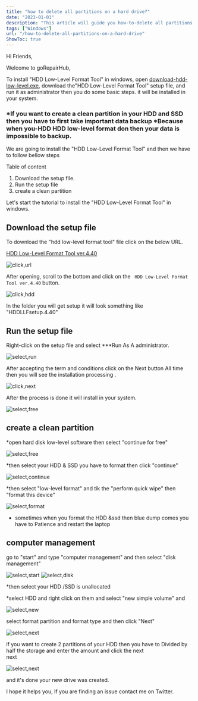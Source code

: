 ```yaml
---
title: "how to delete all partitions on a hard drive?"
date: "2023-01-01"
description: "This article will guide you how-to-delete all partitions on a hard drive hdd/ssd"
tags: ["Windows"]
url: "/how-to-delete-all-partitions-on-a-hard-drive"
ShowToc: true
---
```

Hi Friends,

Welcome to goRepairHub,

To install "HDD Low-Level Format Tool" in windows, open <a href="https://hddguru.com/software/HDD-LLF-Low-Level-Format-Tool/" target=_blank>
download-hdd-low-level.exe</a>, download the"HDD Low-Level Format Tool" setup file, and run it as administrator then you do some basic steps.
it will be installed in your system.

<h3>*If you want to create a clean partition in your HDD and SSD then you have to first take important data backup
*Because when you-HDD HDD low-level format don then your data is impossible to backup.</h3>


We are going to install the "HDD Low-Level Format Tool" and then we have to follow bellow steps

Table of content

1. Download the setup file.
2. Run the setup file
3. create a clean partition


Let's start the tutorial to install the "HDD Low-Level Format Tool" in windows.

## Download the setup file

To download the "hdd low-level format tool" file click on the below URL.

<a href="https://hddguru.com/software/HDD-LLF-Low-Level-Format-Tool/" target=_blank >HDD Low-Level Format Tool ver.4.40</a>

![click,url](https://gorepairhub.github.io/images/2022-11-20-how-to-delete-all-partitions-on-a-hard-drive/search-hdd.png)

After opening, scroll to the bottom and click on the ` HDD Low-Level Format Tool ver.4.40` button.

![click,hdd](https://gorepairhub.github.io/images/2022-11-20-how-to-delete-all-partitions-on-a-hard-drive/downloads-4.4.png)


In the folder you will get setup it will look something like "HDDLLFsetup.4.40"

## Run the setup file

Right-click on the setup file and select ***Run As A administrator.

![select,run](https://gorepairhub.github.io/images/2022-11-20-how-to-delete-all-partitions-on-a-hard-drive/install-hdd.png)

After accepting the term and conditions click on the Next button All time then you will see the installation processing .

![click,next](https://gorepairhub.github.io/images/2022-11-20-how-to-delete-all-partitions-on-a-hard-drive/location-hdd.png)

After the process is done it will install in your system.

![select,free](https://gorepairhub.github.io/images/2022-11-20-how-to-delete-all-partitions-on-a-hard-drive/continew-free.png)

## create a clean partition
*open hard disk low-level software then select "continue for free" 

![select,free](https://gorepairhub.github.io/images/2022-11-20-how-to-delete-all-partitions-on-a-hard-drive/select-hdd.png)

*then select your HDD & SSD you have to format then click "continue"

![select,continue](https://gorepairhub.github.io/images/2022-11-20-how-to-delete-all-partitions-on-a-hard-drive/quick-format.png)

*then select "low-level format" and tik the "perform quick wipe" 
then "format this device"

![select,format](https://gorepairhub.github.io/images/2022-11-20-how-to-delete-all-partitions-on-a-hard-drive/data-veryfication.png) 

* sometimes when you format the HDD &ssd then blue dump comes you have to Patience and restart the laptop 

## computer management
go to "start" and type "computer management" and then select "disk management"

![select,start](https://gorepairhub.github.io/images/2022-11-20-how-to-delete-all-partitions-on-a-hard-drive/computer-manege.png)
![select,disk](https://gorepairhub.github.io/images/2022-11-20-how-to-delete-all-partitions-on-a-hard-drive/disk-maneg.png)

*then select your HDD /SSD is unallocated 

*select HDD and right click on them and select  "new simple volume" and 

![select,new](https://gorepairhub.github.io/images/2022-11-20-how-to-delete-all-partitions-on-a-hard-drive/new-sumple-volume.png)

select format partition and format type and then click "Next"

![select,next](https://gorepairhub.github.io/images/2022-11-20-how-to-delete-all-partitions-on-a-hard-drive/fat32.png)

if you want to create 2 partitions of your HDD then you have to Divided by half  the storage and enter the amount and click the next  
next

![select,next](https://gorepairhub.github.io/images/2022-11-20-how-to-delete-all-partitions-on-a-hard-drive/don.png)


and it's done your new drive was created.

I hope it helps you, If you are finding an issue contact me on Twitter.
